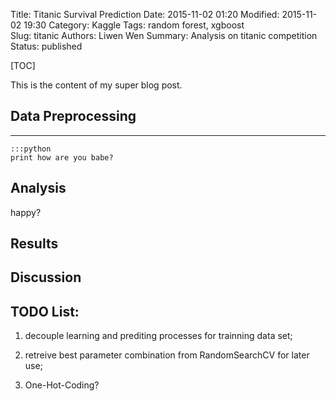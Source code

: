 Title: Titanic Survival Prediction 
Date: 2015-11-02 01:20
Modified: 2015-11-02 19:30
Category: Kaggle
Tags: random forest, xgboost  
Slug:  titanic
Authors: Liwen Wen
Summary: Analysis on titanic competition 
Status: published

[TOC]

This is the content of my super blog post.
## Data Preprocessing
---
    :::python
    print how are you babe?
## Analysis
happy?
## Results
## Discussion
## TODO List:

1. decouple learning and prediting processes for trainning data set;

2. retreive best parameter combination from RandomSearchCV for later use;

3. One-Hot-Coding?
